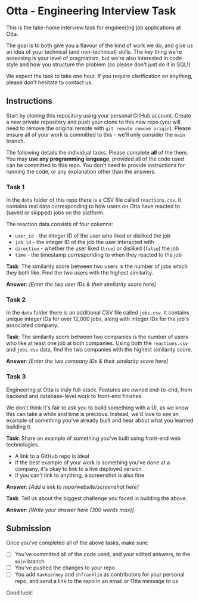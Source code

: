 # Otta - Engineering Interview Task

This is the take-home interview task for engineering job applications at Otta.

The goal is to both give you a flavour of the kind of work we do, and give us an idea of your technical (and non-technical) skills. The key thing we're assessing is your level of pragmatism, but we're also interested in code style and how you structure the problem (so please don't just do it in SQL!)

We expect the task to take one hour. If you require clarification on anything, please don't hesitate to contact us.

## Instructions

Start by cloning this repository using your personal GitHub account. Create a new private repository and push your clone to this new repo (you will need to remove the original remote with `git remote remove origin`). Please ensure all of your work is committed to this - we'll only consider the `main` branch.

The following details the individual tasks. Please complete **all** of the them. You may **use any programming language**, provided all of the code used can be committed to this repo. You don't need to provide instructions for running the code, or any explanation other than the answers.

### Task 1

In the `data` folder of this repo there is a CSV file called `reactions.csv`. It contains real data corresponding to how users on Otta have reacted to (saved or skipped) jobs on the platform.

The reaction data consists of four columns:

- `user_id` - the integer ID of the user who liked or disliked the job
- `job_id` - the integer ID of the job the user interacted with
- `direction` - whether the user liked (`true`) or disliked (`false`) the job
- `time` - the timestamp corresponding to when they reacted to the job

**Task**: The similarity score between two users is the number of jobs which they both like. Find the two users with the highest similarity.

**Answer**: _[Enter the two user IDs & their similarity score here]_

### Task 2

In the `data` folder there is an additional CSV file called `jobs.csv`. It contains unique integer IDs for over 12,000 jobs, along with integer IDs for the job's associated company.

**Task**: The similarity score between two companies is the number of users who like at least one job at both companies. Using both the `reactions.csv` and `jobs.csv` data, find the two companies with the highest similarity score.

**Answer**: _[Enter the two company IDs & their similarity score here]_

### Task 3

Engineering at Otta is truly full-stack. Features are owned end-to-end, from backend and database-level work to front-end finishes.

We don't think it's fair to ask you to build something with a UI, as we know this can take a while and time is precious. Instead, we'd love to see an example of something you've already built and hear about what you learned building it.

**Task**: Share an example of something you've built using front-end web technologies.

- A link to a GitHub repo is ideal
- If the best example of your work is something you've done at a company, it's okay to link to a live deployed version
- If you can't link to anything, a screenshot is also fine

**Answer**: _[Add a link to repo/website/screenshot here]_

**Task**: Tell us about the biggest challenge you faced in building the above.

**Answer**: _[Write your answer here (300 words max)]_

## Submission

Once you've completed all of the above tasks, make sure:

- [ ] You've committed all of the code used, and your edited answers, to the `main` branch
- [ ] You've pushed the changes to your repo
- [ ] You add `XavKearney` and `shfranklin` as contributors for your personal repo, and send a link to the repo in an email or Otta message to us

Good luck!

